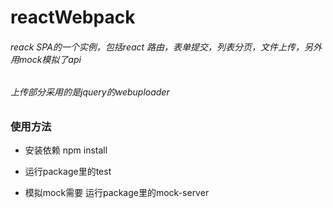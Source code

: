 # reactWebpack
<h6>reack SPA的一个实例，包括react 路由，表单提交，列表分页，文件上传，另外用mock模拟了api</h6>

<h6>上传部分采用的是jquery的webuploader</h6>

### 使用方法

*  安装依赖 npm install

*  运行package里的test

*  模拟mock需要 运行package里的mock-server


```

```

